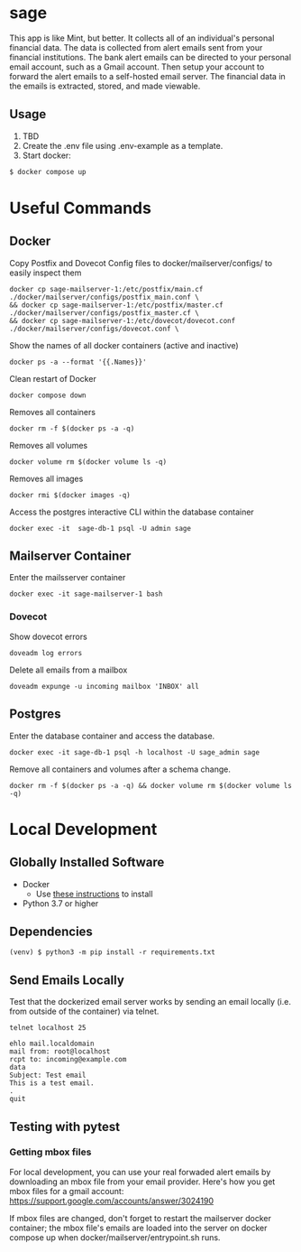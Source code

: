 # sage

This app is like Mint, but better. It collects all of an individual's personal financial data. The data is collected from alert emails sent from your financial institutions. The bank alert emails can be directed to your personal email account, such as a Gmail account. Then setup your account to forward the alert emails to a self-hosted email server. The financial data in the emails is extracted, stored, and made viewable. 

## Usage
1. TBD
2. Create the .env file using .env-example as a template.
3. Start docker:
```bash
$ docker compose up
```

# Useful Commands
## Docker
Copy Postfix and Dovecot Config files to docker/mailserver/configs/ to easily inspect them
```
docker cp sage-mailserver-1:/etc/postfix/main.cf ./docker/mailserver/configs/postfix_main.conf \
&& docker cp sage-mailserver-1:/etc/postfix/master.cf ./docker/mailserver/configs/postfix_master.cf \
&& docker cp sage-mailserver-1:/etc/dovecot/dovecot.conf ./docker/mailserver/configs/dovecot.conf \
```
Show the names of all docker containers (active and inactive)
```
docker ps -a --format '{{.Names}}'
```
Clean restart of Docker
```
docker compose down
```
Removes all containers
```
docker rm -f $(docker ps -a -q)
```
Removes all volumes
```
docker volume rm $(docker volume ls -q)
```
Removes all images
```
docker rmi $(docker images -q)
```
Access the postgres interactive CLI within the database container
```
docker exec -it  sage-db-1 psql -U admin sage
```
## Mailserver Container
Enter the mailsserver container
```
docker exec -it sage-mailserver-1 bash
```

### Dovecot
Show dovecot errors
```
doveadm log errors
```
Delete all emails from a mailbox
```
doveadm expunge -u incoming mailbox 'INBOX' all
```

## Postgres
Enter the database container and access the database.
```
docker exec -it sage-db-1 psql -h localhost -U sage_admin sage
```
Remove all containers and volumes after a schema change.
```
docker rm -f $(docker ps -a -q) && docker volume rm $(docker volume ls -q)
```

# Local Development

## Globally Installed Software
- Docker
  - Use [these instructions](https://docs.docker.com/engine/install/) to install 
- Python 3.7 or higher

## Dependencies
```
(venv) $ python3 -m pip install -r requirements.txt
```

## Send Emails Locally
Test that the dockerized email server works by sending an email locally (i.e. from outside of the container) via telnet.
```
telnet localhost 25

ehlo mail.localdomain
mail from: root@localhost
rcpt to: incoming@example.com
data
Subject: Test email 
This is a test email.
.
quit
```

## Testing with pytest


### Getting mbox files
For local development, you can use your real forwaded alert emails by downloading an mbox file from your email provider. Here's how you get mbox files for a gmail account:
https://support.google.com/accounts/answer/3024190

If mbox files are changed, don't forget to restart the mailserver docker container; the mbox file's emails are loaded into the server on docker compose up when docker/mailserver/entrypoint.sh runs.